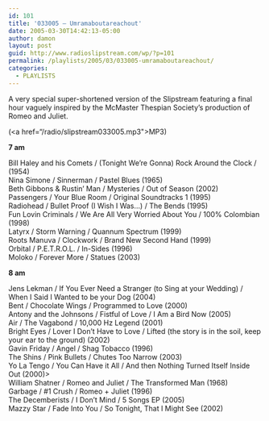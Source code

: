 ```yaml
---
id: 101
title: '033005 – Umramaboutareachout'
date: 2005-03-30T14:42:13-05:00
author: damon
layout: post
guid: http://www.radioslipstream.com/wp/?p=101
permalink: /playlists/2005/03/033005-umramaboutareachout/
categories:
  - PLAYLISTS
---
```

A very special super-shortened version of the Slipstream featuring a final hour vaguely inspired by the McMaster Thespian Society’s production of Romeo and Juliet.

(<a href=“/radio/slipstream033005.mp3">MP3</a>)

**7 am** 

Bill Haley and his Comets / (Tonight We’re Gonna) Rock Around the Clock / (1954)  
Nina Simone / Sinnerman / Pastel Blues (1965)  
Beth Gibbons & Rustin’ Man / Mysteries / Out of Season (2002)  
Passengers / Your Blue Room / Original Soundtracks 1 (1995)  
Radiohead / Bullet Proof (I Wish I Was…) / The Bends (1995)  
Fun Lovin Criminals / We Are All Very Worried About You / 100% Colombian (1998)  
Latyrx / Storm Warning / Quannum Spectrum (1999)  
Roots Manuva / Clockwork / Brand New Second Hand (1999)  
Orbital / P.E.T.R.O.L. / In-Sides (1996)  
Moloko / Forever More / Statues (2003)

**8 am** 

Jens Lekman / If You Ever Need a Stranger (to Sing at your Wedding) / When I Said I Wanted to be your Dog (2004)  
Bent / Chocolate Wings / Programmed to Love (2000)  
Antony and the Johnsons / Fistful of Love / I Am a Bird Now (2005)  
Air / The Vagabond / 10,000 Hz Legend (2001)  
Bright Eyes / Lover I Don’t Have to Love / Lifted (the story is in the soil, keep your ear to the ground) (2002)  
Gavin Friday / Angel / Shag Tobacco (1996)  
The Shins / Pink Bullets / Chutes Too Narrow (2003)  
Yo La Tengo / You Can Have it All / And then Nothing Turned Itself Inside Out (2000)>  
William Shatner / Romeo and Juliet / The Transformed Man (1968)  
Garbage / #1 Crush / Romeo + Juliet (1996)  
The Decemberists / I Don’t Mind / 5 Songs EP (2005)  
Mazzy Star / Fade Into You / So Tonight, That I Might See (2002)